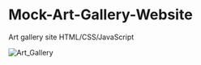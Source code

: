 # Mock-Art-Gallery-Website
Art gallery site HTML/CSS/JavaScript


![Art_Gallery](https://github.com/jueun0801/Mock-Art-Gallery-Website/assets/109045625/7b688751-433e-4a7a-af6b-5ae1e1040f64)

